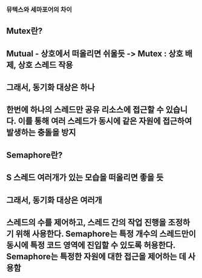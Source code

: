 ### 뮤텍스와 세마포어의 차이

## Mutex란?
## Mutual - 상호에서 떠올리면 쉬울듯 -> Mutex : 상호 배제, 상호 스레드 작용
## 그래서, 동기화 대상은 하나
## 한번에 하나의 스레드만 공유 리소스에 접근할 수 있습니다. 이를 통해 여러 스레드가 동시에 같은 자원에 접근하여 발생하는 충돌을 방지

## Semaphore란?
## S 스레드 여러개가 있는 모습을 떠올리면 좋을 듯
## 그래서, 동기화 대상은 여러개
## 스레드의 수를 제어하고, 스레드 간의 작업 진행을 조정하기 위해 사용한다. Semaphore는 특정 개수의 스레드만이 동시에 특정 코드 영역에 진입할 수 있도록 허용한다. Semaphore는 특정한 자원에 대한 접근을 제어하는 데 사용함
